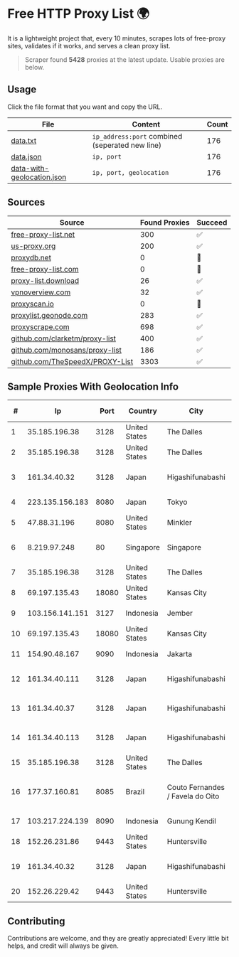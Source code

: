
# Free HTTP Proxy List 🌍

It is a lightweight project that, every 10 minutes, scrapes lots of free-proxy sites, validates if it works, and serves a clean proxy list.


> Scraper found **5428** proxies at the latest update. Usable proxies are below.

## Usage

Click the file format that you want and copy the URL.


|File|Content|Count|
|----|-------|-----|
|[data.txt](https://raw.githubusercontent.com/themiralay/Proxy-List-World/master/data.txt)|`ip_address:port` combined (seperated new line)|176|
|[data.json](https://raw.githubusercontent.com/themiralay/Proxy-List-World/master/data.json)|`ip, port`|176|
|[data-with-geolocation.json](https://raw.githubusercontent.com/themiralay/Proxy-List-World/master/data-with-geolocation.json)|`ip, port, geolocation`|176|

## Sources

|Source|Found Proxies|Succeed|
|------|-------------|-------|
|[free-proxy-list.net](https://free-proxy-list.net)|300|✅|
|[us-proxy.org](https://www.us-proxy.org)|200|✅|
|[proxydb.net](http://proxydb.net)|0|🚫|
|[free-proxy-list.com](https://free-proxy-list.com/?page=&port=&type%5B%5D=http&type%5B%5D=https&up_time=0&search=Search)|0|🚫|
|[proxy-list.download](https://www.proxy-list.download/HTTP)|26|✅|
|[vpnoverview.com](https://vpnoverview.com/privacy/anonymous-browsing/free-proxy-servers)|32|✅|
|[proxyscan.io](https://www.proxyscan.io)|0|🚫|
|[proxylist.geonode.com](https://proxylist.geonode.com/api/proxy-list?limit=300&page=1&sort_by=lastChecked&sort_type=desc&protocols=http,https)|283|✅|
|[proxyscrape.com](https://api.proxyscrape.com/v2/?request=displayproxies&protocol=http&timeout=10000&country=all&ssl=all&anonymity=all)|698|✅|
|[github.com/clarketm/proxy-list](https://raw.githubusercontent.com/clarketm/proxy-list/master/proxy-list-raw.txt)|400|✅|
|[github.com/monosans/proxy-list](https://raw.githubusercontent.com/monosans/proxy-list/main/proxies/http.txt)|186|✅|
|[github.com/TheSpeedX/PROXY-List](https://raw.githubusercontent.com/TheSpeedX/PROXY-List/master/http.txt)|3303|✅|


## Sample Proxies With Geolocation Info

|#|Ip|Port|Country|City|Internet Service Provider|
|-|--|----|-------|----|-------------------------|
|1|35.185.196.38|3128|United States|The Dalles|Google LLC|
|2|35.185.196.38|3128|United States|The Dalles|Google LLC|
|3|161.34.40.32|3128|Japan|Higashifunabashi|NTT PC Communications, Inc.|
|4|223.135.156.183|8080|Japan|Tokyo|So-net Corporation|
|5|47.88.31.196|8080|United States|Minkler|Alibaba.com LLC|
|6|8.219.97.248|80|Singapore|Singapore|Alibaba (US) Technology Co., Ltd.|
|7|35.185.196.38|3128|United States|The Dalles|Google LLC|
|8|69.197.135.43|18080|United States|Kansas City|WholeSale Internet|
|9|103.156.141.151|3127|Indonesia|Jember|PT Tekling Media Telematika|
|10|69.197.135.43|18080|United States|Kansas City|WholeSale Internet|
|11|154.90.48.167|9090|Indonesia|Jakarta|Kaopu Cloud HK Limited|
|12|161.34.40.111|3128|Japan|Higashifunabashi|NTT PC Communications, Inc.|
|13|161.34.40.37|3128|Japan|Higashifunabashi|NTT PC Communications, Inc.|
|14|161.34.40.113|3128|Japan|Higashifunabashi|NTT PC Communications, Inc.|
|15|35.185.196.38|3128|United States|The Dalles|Google LLC|
|16|177.37.160.81|8085|Brazil|Couto Fernandes / Favela do Oito|Brisanet Servicos De Telecomunicacoes S.A|
|17|103.217.224.139|8090|Indonesia|Gunung Kendil|PT Nesta Indo Media|
|18|152.26.231.86|9443|United States|Huntersville|MCNC|
|19|161.34.40.32|3128|Japan|Higashifunabashi|NTT PC Communications, Inc.|
|20|152.26.229.42|9443|United States|Huntersville|MCNC|



## Contributing

Contributions are welcome, and they are greatly appreciated! Every
little bit helps, and credit will always be given.

